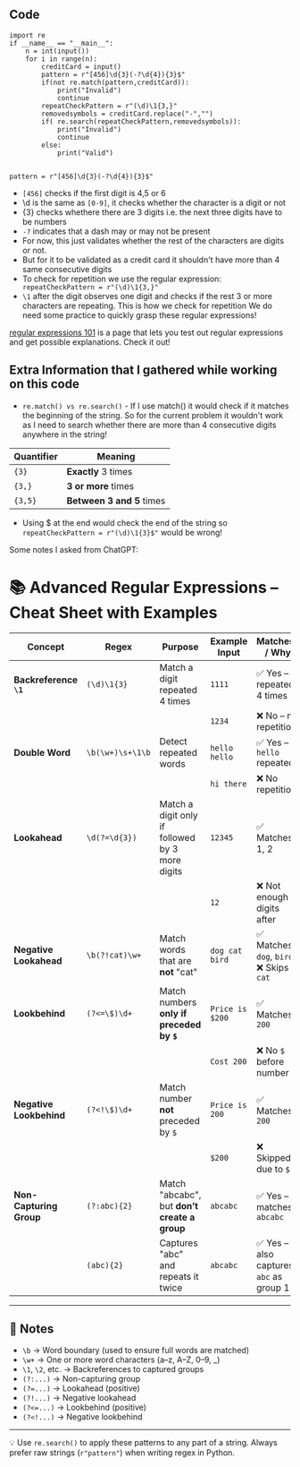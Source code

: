 ## Code
```
import re
if __name__ == "__main__":
    n = int(input())
    for i in range(n):
        creditCard = input()
        pattern = r"[456]\d{3}(-?\d{4}){3}$"
        if(not re.match(pattern,creditCard)):
            print("Invalid")
            continue
        repeatCheckPattern = r"(\d)\1{3,}"
        removedsymbols = creditCard.replace("-","")
        if( re.search(repeatCheckPattern,removedsymbols)):
            print("Invalid")
            continue
        else:
            print("Valid")
            
```
` pattern = r"[456]\d{3}(-?\d{4}){3}$" `

- `[456]` checks if the first digit is 4,5 or 6
- \d is the same as `[0-9]`, it checks whether the character is a digit or not
- {3} checks whethere there are 3 digits i.e. the next three digits have to be numbers
- `-?` indicates that a dash may or may not be present
- For now, this just validates whether the rest of the characters are digits or not.
- But for it to be validated as a credit card it shouldn't have more than 4 same consecutive digits
- To check for repetition we use the regular expression: ` repeatCheckPattern = r"(\d)\1{3,}"`
- `\1` after the digit observes one digit and checks if the rest 3 or more characters are repeating. This is how we check for repetition
We do need some practice to quickly grasp these regular expressions!

[regular expressions 101](https://regex101.com/) is a page that lets you test out regular expressions and get possible explanations. Check it out!

## Extra Information that I gathered while working on this code

- `re.match() vs re.search()` - If I use match() it would check if it matches the beginning of the string. So for the current problem it wouldn't work as I need to search whether there are more than 4 consecutive digits anywhere in the string!

 | Quantifier | Meaning                   |
| ---------- | ------------------------- |
| `{3}`      | **Exactly** 3 times       |
| `{3,}`     | **3 or more** times       |
| `{3,5}`    | **Between 3 and 5** times |

- Using $ at the end would check the end of the string so ` repeatCheckPattern = r"(\d)\1{3}$"` would be wrong!

Some notes I asked from ChatGPT:

# 📚 Advanced Regular Expressions – Cheat Sheet with Examples

| **Concept**            | **Regex**                     | **Purpose**                                            | **Example Input**        | **Matches? / Why**                                    |
|------------------------|-------------------------------|--------------------------------------------------------|---------------------------|--------------------------------------------------------|
| **Backreference `\1`** | `(\d)\1{3}`                   | Match a digit repeated 4 times                         | `1111`                    | ✅ Yes – `1` repeated 4 times                          |
|                        |                               |                                                        | `1234`                    | ❌ No – no repetition                                 |
| **Double Word**        | `\b(\w+)\s+\1\b`              | Detect repeated words                                  | `hello hello`             | ✅ Yes – `hello` repeated                             |
|                        |                               |                                                        | `hi there`                | ❌ No repetition                                      |
| **Lookahead**          | `\d(?=\d{3})`                 | Match a digit only if followed by 3 more digits        | `12345`                   | ✅ Matches 1, 2                                        |
|                        |                               |                                                        | `12`                      | ❌ Not enough digits after                            |
| **Negative Lookahead** | `\b(?!cat)\w+`                | Match words that are **not** "cat"                     | `dog cat bird`            | ✅ Matches `dog`, `bird`; ❌ Skips `cat`               |
| **Lookbehind**         | `(?<=\$)\d+`                  | Match numbers **only if preceded by `$`**              | `Price is $200`           | ✅ Matches `200`                                      |
|                        |                               |                                                        | `Cost 200`                | ❌ No `$` before number                               |
| **Negative Lookbehind**| `(?<!\$)\d+`                  | Match number **not** preceded by `$`                   | `Price is 200`            | ✅ Matches `200`                                      |
|                        |                               |                                                        | `$200`                    | ❌ Skipped due to `$`                                 |
| **Non-Capturing Group**| `(?:abc){2}`                  | Match "abcabc", but **don’t create a group**           | `abcabc`                  | ✅ Yes – matches `abcabc`                             |
|                        | `(abc){2}`                    | Captures "abc" and repeats it twice                    | `abcabc`                  | ✅ Yes – also captures `abc` as group 1               |

---

## 📝 Notes

- `\b` → Word boundary (used to ensure full words are matched)
- `\w+` → One or more word characters (a–z, A–Z, 0–9, _)
- `\1`, `\2`, etc. → Backreferences to captured groups
- `(?:...)` → Non-capturing group
- `(?=...)` → Lookahead (positive)
- `(?!...)` → Negative lookahead
- `(?<=...)` → Lookbehind (positive)
- `(?<!...)` → Negative lookbehind

---

💡 Use `re.search()` to apply these patterns to any part of a string. Always prefer raw strings (`r"pattern"`) when writing regex in Python.

